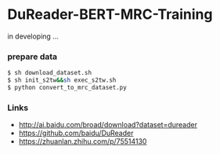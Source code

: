 # DuReader-BERT-MRC-Training
in developing ...
### prepare data
```bash
$ sh download_dataset.sh
$ sh init_s2tw&&sh exec_s2tw.sh
$ python convert_to_mrc_dataset.py
```
### Links
 - http://ai.baidu.com/broad/download?dataset=dureader
 - https://github.com/baidu/DuReader
 - https://zhuanlan.zhihu.com/p/75514130